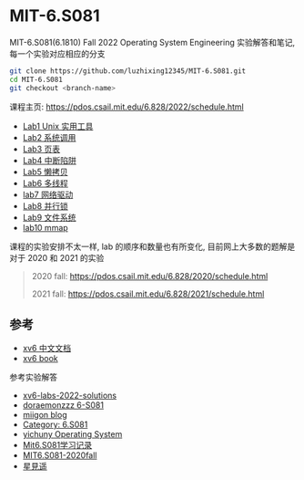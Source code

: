 # MIT-6.S081

MIT-6.S081(6.1810) Fall 2022 Operating System Engineering 实验解答和笔记, 每一个实验对应相应的分支

```bash
git clone https://github.com/luzhixing12345/MIT-6.S081.git
cd MIT-6.S081
git checkout <branch-name>
```

课程主页: https://pdos.csail.mit.edu/6.828/2022/schedule.html

- [Lab1 Unix 实用工具](https://pdos.csail.mit.edu/6.828/2022/labs/util.html)
- [Lab2 系统调用](https://pdos.csail.mit.edu/6.828/2022/labs/syscall.html)
- [Lab3 页表](https://pdos.csail.mit.edu/6.828/2022/labs/pgtbl.html)
- [Lab4 中断陷阱](https://pdos.csail.mit.edu/6.828/2022/labs/traps.html)
- [Lab5 懒拷贝](https://pdos.csail.mit.edu/6.828/2022/labs/cow.html)
- [Lab6 多线程](https://pdos.csail.mit.edu/6.828/2022/labs/thread.html)
- [lab7 网络驱动](https://pdos.csail.mit.edu/6.828/2022/labs/net.html)
- [Lab8 并行锁](https://pdos.csail.mit.edu/6.828/2022/labs/lock.html)
- [Lab9 文件系统](https://pdos.csail.mit.edu/6.828/2022/labs/fs.html)
- [lab10 mmap](https://pdos.csail.mit.edu/6.828/2022/labs/mmap.html)

课程的实验安排不太一样, lab 的顺序和数量也有所变化, 目前网上大多数的题解是对于 2020 和 2021 的实验

> 2020 fall: https://pdos.csail.mit.edu/6.828/2020/schedule.html
>
> 2021 fall: https://pdos.csail.mit.edu/6.828/2021/schedule.html

## 参考

- [xv6 中文文档](http://xv6.dgs.zone/)
- [xv6 book](https://pdos.csail.mit.edu/6.828/2022/xv6/book-riscv-rev3.pdf)

参考实验解答

- [xv6-labs-2022-solutions](https://github.com/relaxcn/xv6-labs-2022-solutions)
- [doraemonzzz 6-S081](http://doraemonzzz.com/tags/6-S081/)
- [miigon blog](https://blog.miigon.net/categories/mit6-s081/)
- [Category: 6.S081](https://walkerzf.github.io/categories/6-S081/index.html)
- [yichuny Operating System](https://www.yichuny.page/tags/Operating%20System)
- [Mit6.S081学习记录](https://blog.csdn.net/u013577996/article/details/108679997)
- [MIT6.S081-2020fall](https://github.com/PKUFlyingPig/MIT6.S081-2020fall)
- [星見遥](https://www.cnblogs.com/weijunji/tag/XV6/)